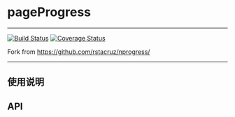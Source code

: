 # pageProgress

---

[![Build Status](https://secure.travis-ci.org/aralejs/pageProgress.png)](https://travis-ci.org/seedit/pageProgress)
[![Coverage Status](https://coveralls.io/repos/aralejs/pageProgress/badge.png?branch=master)](https://coveralls.io/r/seedit/pageProgress)


Fork from https://github.com/rstacruz/nprogress/

---

## 使用说明


## API
